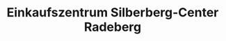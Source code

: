 ---
title: "Einkaufszentrum Silberberg-Center Radeberg"
url: /radeberg/einkaufszentrum-silberberg-center-radeberg/
shop: Einkaufszentrum
---